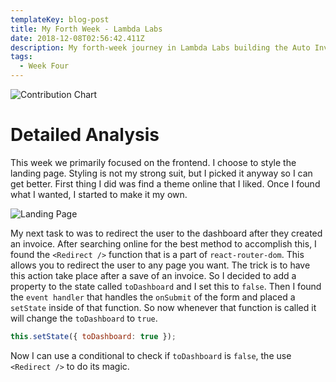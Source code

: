 ```yaml
---
templateKey: blog-post
title: My Forth Week - Lambda Labs
date: 2018-12-08T02:56:42.411Z
description: My forth-week journey in Lambda Labs building the Auto Invoicer!!
tags:
  - Week Four
---
```

![Contribution Chart](/img/contributions.png)

# Detailed Analysis

This week we primarily focused on the frontend. I choose to style the landing page. Styling is not my strong suit, but I picked it anyway so I can get better. First thing I did was find a theme online that I liked. Once I found what I wanted, I started to make it my own. 

![Landing Page](/img/landingpage.png)

My next task to was to redirect the user to the dashboard after they created an invoice. After searching online for the best method to accomplish this, I found the ```<Redirect />``` function that is a part of `react-router-dom`. This allows you to redirect the user to any page you want. The trick is to have this action take place after a save of an invoice. So I decided to add a property to the state called `toDashboard` and I set this to `false`. Then I found the `event handler` that handles the `onSubmit` of the form and placed a `setState` inside of that function.  So now whenever that function is called it will change the `toDashboard` to `true`. 

```javascript
this.setState({ toDashboard: true });
 ```

Now I can use a conditional to check if `toDashboard` is `false`, the use `<Redirect />` to do its magic. 
